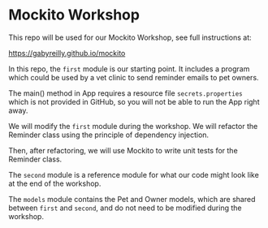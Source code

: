 # Mockito Workshop

This repo will be used for our Mockito Workshop, see full instructions at:

https://gabyreilly.github.io/mockito

In this repo, the `first` module is our starting point. 
 It includes a program which could be used by a vet clinic to send 
 reminder emails to pet owners.
 
 The main() method in App requires a resource file `secrets.properties` which is not provided in GitHub, so you
 will not be able to run the App right away.
 
 We will modify the `first` module during the workshop.  We will refactor the 
 Reminder class using the principle of dependency injection.
 
 Then, after refactoring, we will use Mockito to write unit tests for the 
 Reminder class.
 
 The `second` module is a reference module for what our code might look like 
 at the end of the workshop.  
 
 The `models` module contains the Pet and Owner models, which are shared between
 `first` and `second`, and do not need to be modified during the workshop.